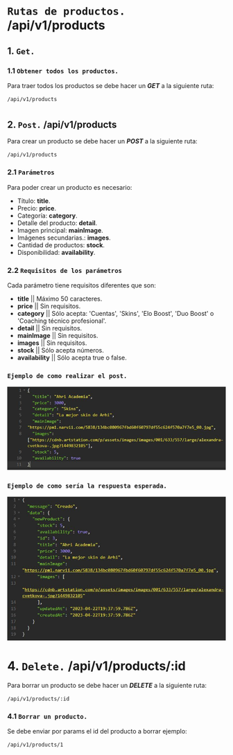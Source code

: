 # `Rutas de productos.` /api/v1/products

## 1. `Get.`

### 1.1 `Obtener todos los productos.`

Para traer todos los productos se debe hacer un **_GET_** a la siguiente ruta:

```
/api/v1/products
```

#

## 2. `Post.` /api/v1/products

Para crear un producto se debe hacer un **_POST_** a la siguiente ruta:

```
/api/v1/products
```

### 2.1 `Parámetros`

Para poder crear un producto es necesario:

- Título: **title**.
- Precio: **price**.
- Categoría: **category**.
- Detalle del producto: **detail**.
- Imagen principal: **mainImage**.
- Imágenes secundarias.: **images**.
- Cantidad de productos: **stock**.
- Disponibilidad: **availability**.

### 2.2 `Requisitos de los parámetros`

Cada parámetro tiene requisitos diferentes que son:

- **title** || Máximo 50 caracteres.
- **price** || Sin requisitos.
- **category** || Sólo acepta: 'Cuentas', 'Skins', 'Elo Boost', 'Duo Boost' o 'Coaching técnico profesional'.
- **detail** || Sin requisitos.
- **mainImage** || Sin requisitos.
- **images** || Sin requisitos.
- **stock** || Sólo acepta números.
- **availability** || Sólo acepta true o false.

### `Ejemplo de como realizar el post.`

![Esta es una imagen de ejemplo de como crear un producto](./assets/Ejemplo%20de%20post.jpg)

### `Ejemplo de como sería la respuesta esperada.`

![Esta es una imagen de ejemplo de como sería la respuesta esperada.](./assets/Respuesta%20esperada.jpg)

#

# 4. `Delete.` /api/v1/products/:id

Para borrar un producto se debe hacer un **_DELETE_** a la siguiente ruta:

```
/api/v1/products/:id
```

### 4.1 `Borrar un producto.`

Se debe enviar por params el id del producto a borrar ejemplo:

```
/api/v1/products/1
```
